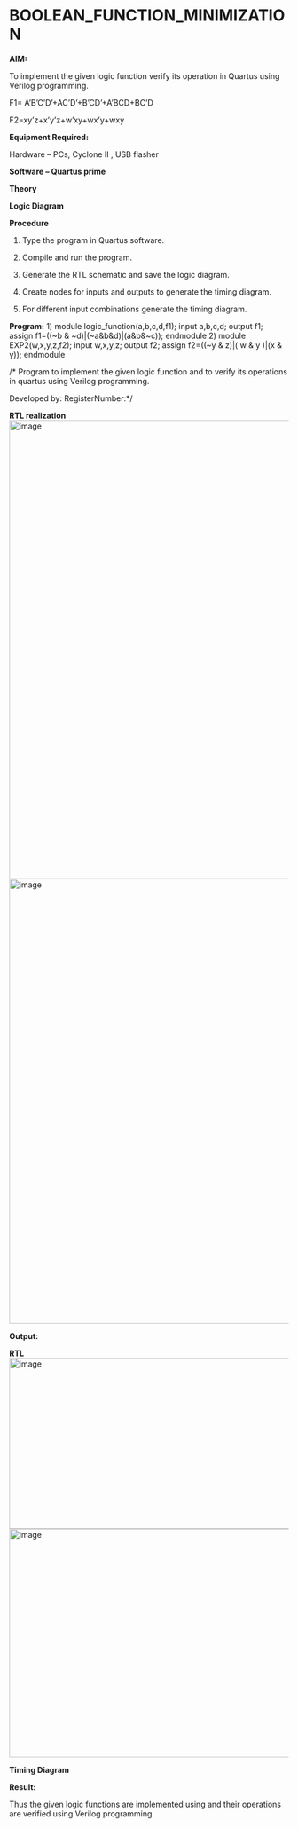 # BOOLEAN_FUNCTION_MINIMIZATION

**AIM:**

To implement the given logic function verify its operation in Quartus using Verilog programming.

F1= A’B’C’D’+AC’D’+B’CD’+A’BCD+BC’D 

F2=xy’z+x’y’z+w’xy+wx’y+wxy

**Equipment Required:**

Hardware – PCs, Cyclone II , USB flasher

**Software – Quartus prime**

**Theory**

**Logic Diagram**

**Procedure**

1.	Type the program in Quartus software.

2.	Compile and run the program.

3.	Generate the RTL schematic and save the logic diagram.

4.	Create nodes for inputs and outputs to generate the timing diagram.

5.	For different input combinations generate the timing diagram.


**Program:**
1)
module logic_function(a,b,c,d,f1);
input a,b,c,d;
output f1;
assign f1=((~b & ~d)|(~a&b&d)|(a&b&~c));
endmodule
2)
module EXP2(w,x,y,z,f2);
input w,x,y,z;
output f2;
assign f2=((~y & z)|( w & y )|(x & y));
endmodule

/* Program to implement the given logic function and to verify its operations in quartus using Verilog programming. 

Developed by: RegisterNumber:*/


**RTL realization**
<img width="1398" height="827" alt="image" src="https://github.com/user-attachments/assets/9957b993-e2e0-4e15-a3c1-637cafa03d18" />
<img width="1427" height="802" alt="image" src="https://github.com/user-attachments/assets/f7b33053-8870-4893-aa7d-edf3cf289fb5" />

**Output:**

**RTL**
<img width="1690" height="308" alt="image" src="https://github.com/user-attachments/assets/5c5280c8-f180-42fa-a912-14ddd311a58a" />
<img width="1714" height="412" alt="image" src="https://github.com/user-attachments/assets/f9bdbc20-b1ee-45b6-b318-7162dada4464" />

**Timing Diagram**

**Result:**

Thus the given logic functions are implemented using and their operations are verified using Verilog programming.


